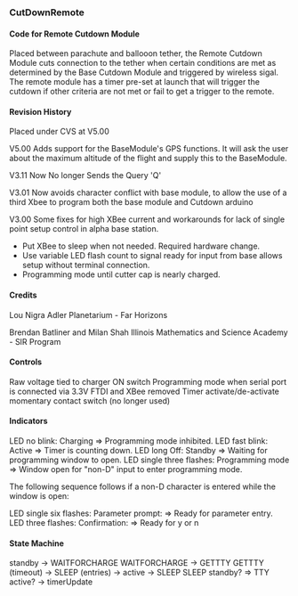 <h3>CutDownRemote</h3>
<h4>Code for Remote Cutdown Module</h4>
Placed between parachute and ballooon tether, the Remote Cutdown Module cuts connection to the tether when certain conditions are met as determined by the Base Cutdown Module and triggered by wireless sigal. The remote module has a timer pre-set at launch that will trigger the cutdown if other criteria are not met or fail to get a trigger to the remote.

<h4>Revision History</h4>

Placed under CVS at V5.00

V5.00 Adds support for the BaseModule's GPS functions. It will ask
the user about the maximum altitude of the flight and supply this to
the BaseModule.

V3.11 Now No longer Sends the Query 'Q'

V3.01 Now avoids character conflict with base module, to allow the use of a third Xbee to program both the base module and Cutdown arduino

V3.00 Some fixes for high XBee current and workarounds for lack of single point setup control in alpha base station.
- Put XBee to sleep when not needed. Required hardware change.
- Use variable LED flash count to signal ready for input from base allows setup without terminal connection.
- Programming mode until cutter cap is nearly charged.

<h4>Credits</h4>

Lou Nigra
Adler Planetarium - Far Horizons

Brendan Batliner and Milan Shah
Illinois Mathematics and Science Academy - SIR Program

<h4>Controls</h4>

 Raw voltage tied to charger ON switch
 Programming mode when serial port is connected via 3.3V FTDI and XBee removed
 Timer activate/de-activate momentary contact switch (no longer used)

<h4>Indicators</h4>

 LED no blink: Charging => Programming mode inhibited.
 LED fast blink: Active => Timer is counting down.
 LED long Off: Standby => Waiting for programming window to open.
 LED single three flashes: Programming mode => Window open for "non-D"
                           input to enter programming mode.

 The following sequence follows if a non-D character is entered while
 the window is open:

 LED single six flashes: Parameter prompt: => Ready for parameter entry.
 LED three flashes: Confirmation: => Ready for y or n

<h4>State Machine</h4>

 standby -> WAITFORCHARGE
 WAITFORCHARGE
   -> GETTTY
 GETTTY
   (timeout) -> SLEEP
   (entries) -> active -> SLEEP
 SLEEP
   standby? => TTY
   active?  -> timerUpdate

